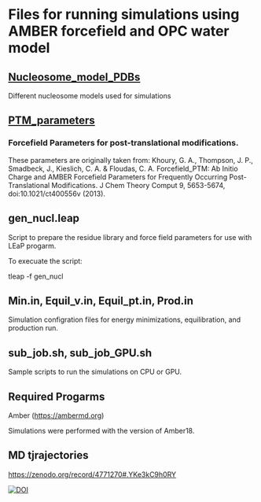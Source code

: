 # Files for running simulations using AMBER forcefield and OPC water model

## [Nucleosome_model_PDBs](Nucleosome_model_PDBs)

Different nucleosome models used for simulations

## [PTM_parameters](PTM_parameters)

### Forcefield Parameters for post-translational modifications.

These parameters are originally taken from: Khoury, G. A., Thompson, J. P., Smadbeck, J., Kieslich, C. A. & Floudas, C. A. Forcefield_PTM: Ab Initio Charge and AMBER Forcefield Parameters for Frequently Occurring Post-Translational Modifications. J Chem Theory Comput 9, 5653-5674, doi:10.1021/ct400556v (2013).

## gen_nucl.leap

Script to prepare the residue library and force field parameters for use with LEaP progarm.

To execuate the script:

tleap -f gen_nucl

## Min.in, Equil_v.in, Equil_pt.in, Prod.in

Simulation configration files for energy minimizations, equilibration, and production run.

## sub_job.sh, sub_job_GPU.sh

Sample scripts to run the simulations on CPU or GPU.

## Required Progarms
Amber (https://ambermd.org)

Simulations were performed with the version of Amber18.

## MD tjrajectories

https://zenodo.org/record/4771270#.YKe3kC9h0RY

[![DOI](https://zenodo.org/badge/DOI/10.5281/zenodo.4771270.svg)](https://doi.org/10.5281/zenodo.4771270)

